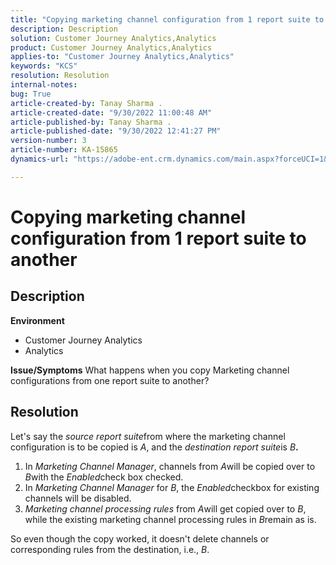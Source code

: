 ```yaml
---
title: "Copying marketing channel configuration from 1 report suite to another"
description: Description
solution: Customer Journey Analytics,Analytics
product: Customer Journey Analytics,Analytics
applies-to: "Customer Journey Analytics,Analytics"
keywords: "KCS"
resolution: Resolution
internal-notes: 
bug: True
article-created-by: Tanay Sharma .
article-created-date: "9/30/2022 11:00:48 AM"
article-published-by: Tanay Sharma .
article-published-date: "9/30/2022 12:41:27 PM"
version-number: 3
article-number: KA-15865
dynamics-url: "https://adobe-ent.crm.dynamics.com/main.aspx?forceUCI=1&pagetype=entityrecord&etn=knowledgearticle&id=1c0d961e-af40-ed11-9db1-0022480868ff"

---
```

# Copying marketing channel configuration from 1 report suite to another

## Description

<b>Environment</b>
- Customer Journey Analytics
- Analytics



<b>Issue/Symptoms</b>
What happens when you copy Marketing channel configurations from one report suite to another?


## Resolution


Let's say the *source report suite*from where the marketing channel configuration is to be copied is *A*, and the *destination report suite*is *B<b>*.</b>

1. In *Marketing Channel Manager*, channels from *A*will be copied over to *B*with the *Enabled*check box checked.
2. In *Marketing Channel Manager* for *B*, the *Enabled*checkbox for existing channels will be disabled.
3. *Marketing channel processing rules* from *A*will get copied over to *B*, while the existing marketing channel processing rules in *B*remain as is.


So even though the copy worked, it doesn't delete channels or corresponding rules from the destination, i.e., *B*.
